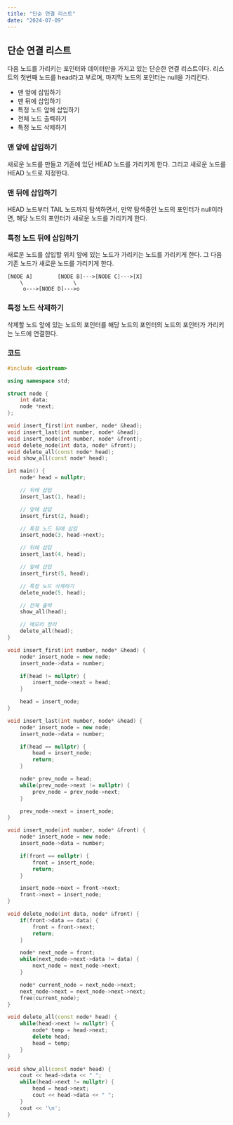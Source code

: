 ```yaml
---
title: "단순 연결 리스트"
date: "2024-07-09"
---
```


## 단순 연결 리스트

다음 노드를 가리키는 포인터와 데이터만을 가지고 있는 단순한 연결 리스트이다. 리스트의 첫번째 노드를 head라고 부르며, 마지막 노드의 포인터는 null을 가리킨다.

- 맨 앞에 삽입하기
- 맨 뒤에 삽입하기
- 특정 노드 앞에 삽입하기
- 전체 노드 출력하기
- 특정 노드 삭제하기

### 맨 앞에 삽입하기

새로운 노드를 만들고 기존에 있던 HEAD 노드를 가리키게 한다. 그리고 새로운 노드를 HEAD 노드로 지정한다.

### 맨 뒤에 삽입하기

HEAD 노드부터 TAIL 노드까지 탐색하면서, 만약 탐색중인 노드의 포인터가 null이라면, 해당 노드의 포인터가 새로운 노드를 가리키게 한다.

### 특정 노드 뒤에 삽입하기

새로운 노드를 삽입할 위치 앞에 있는 노드가 가리키는 노드를 가리키게 한다. 그 다음 기존 노드가 새로운 노드를 가리키게 한다.

```diagram
[NODE A]        [NODE B]--->[NODE C]--->[X]
    \                \
     o--->[NODE D]--->o
```

### 특정 노드 삭제하기

삭제할 노드 앞에 있는 노드의 포인터를 해당 노드의 포인터의 노드의 포인터가 가리키는 노드에 연결한다.

### 코드

```c++
#include <iostream>

using namespace std;

struct node {
    int data;
    node *next;
};

void insert_first(int number, node* &head);
void insert_last(int number, node* &head);
void insert_node(int number, node* &front);
void delete_node(int data, node* &front);
void delete_all(const node* head);
void show_all(const node* head);

int main() {
    node* head = nullptr;

    // 뒤에 삽입
    insert_last(1, head);

    // 앞에 삽입
    insert_first(2, head);

    // 특정 노드 뒤에 삽입
    insert_node(3, head->next);

    // 뒤에 삽입
    insert_last(4, head);

    // 앞에 삽입
    insert_first(5, head);

    // 특정 노드 삭제하기
    delete_node(5, head);

    // 전체 출력
    show_all(head);

    // 메모리 정리
    delete_all(head);
}

void insert_first(int number, node* &head) {
    node* insert_node = new node;
    insert_node->data = number;

    if(head != nullptr) {
        insert_node->next = head;
    }

    head = insert_node;
}

void insert_last(int number, node* &head) {
    node* insert_node = new node;
    insert_node->data = number;

    if(head == nullptr) {
        head = insert_node;
        return;
    }

    node* prev_node = head;
    while(prev_node->next != nullptr) {
        prev_node = prev_node->next;
    }

    prev_node->next = insert_node;
}

void insert_node(int number, node* &front) {
    node* insert_node = new node;
    insert_node->data = number;

    if(front == nullptr) {
        front = insert_node;
        return;
    }

    insert_node->next = front->next;
    front->next = insert_node;
}

void delete_node(int data, node* &front) {
    if(front->data == data) {
        front = front->next;
        return;
    }

    node* next_node = front;
    while(next_node->next->data != data) {
        next_node = next_node->next;
    }

    node* current_node = next_node->next;
    next_node->next = next_node->next->next;
    free(current_node);
}

void delete_all(const node* head) {
    while(head->next != nullptr) {
        node* temp = head->next;
        delete head;
        head = temp;
    }
}

void show_all(const node* head) {
    cout << head->data << " ";
    while(head->next != nullptr) {
        head = head->next;
        cout << head->data << " ";
    }
    cout << '\n';
}
```
